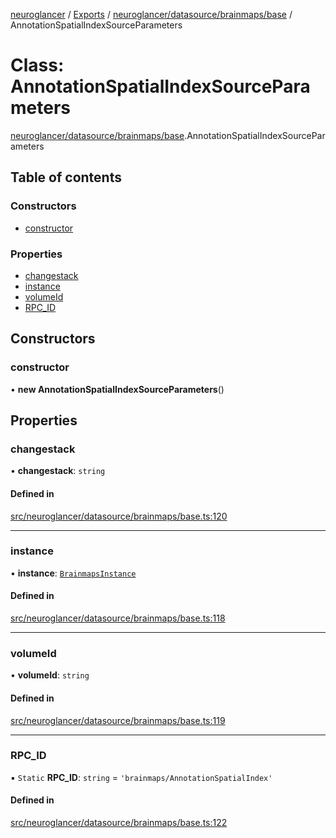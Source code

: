 [neuroglancer](../README.md) / [Exports](../modules.md) / [neuroglancer/datasource/brainmaps/base](../modules/neuroglancer_datasource_brainmaps_base.md) / AnnotationSpatialIndexSourceParameters

# Class: AnnotationSpatialIndexSourceParameters

[neuroglancer/datasource/brainmaps/base](../modules/neuroglancer_datasource_brainmaps_base.md).AnnotationSpatialIndexSourceParameters

## Table of contents

### Constructors

- [constructor](neuroglancer_datasource_brainmaps_base.AnnotationSpatialIndexSourceParameters.md#constructor)

### Properties

- [changestack](neuroglancer_datasource_brainmaps_base.AnnotationSpatialIndexSourceParameters.md#changestack)
- [instance](neuroglancer_datasource_brainmaps_base.AnnotationSpatialIndexSourceParameters.md#instance)
- [volumeId](neuroglancer_datasource_brainmaps_base.AnnotationSpatialIndexSourceParameters.md#volumeid)
- [RPC\_ID](neuroglancer_datasource_brainmaps_base.AnnotationSpatialIndexSourceParameters.md#rpc_id)

## Constructors

### constructor

• **new AnnotationSpatialIndexSourceParameters**()

## Properties

### changestack

• **changestack**: `string`

#### Defined in

[src/neuroglancer/datasource/brainmaps/base.ts:120](https://github.com/ActiveBrainAtlas2/neuroglancer/blob/034b457d/src/neuroglancer/datasource/brainmaps/base.ts#L120)

___

### instance

• **instance**: [`BrainmapsInstance`](../interfaces/neuroglancer_datasource_brainmaps_api.BrainmapsInstance.md)

#### Defined in

[src/neuroglancer/datasource/brainmaps/base.ts:118](https://github.com/ActiveBrainAtlas2/neuroglancer/blob/034b457d/src/neuroglancer/datasource/brainmaps/base.ts#L118)

___

### volumeId

• **volumeId**: `string`

#### Defined in

[src/neuroglancer/datasource/brainmaps/base.ts:119](https://github.com/ActiveBrainAtlas2/neuroglancer/blob/034b457d/src/neuroglancer/datasource/brainmaps/base.ts#L119)

___

### RPC\_ID

▪ `Static` **RPC\_ID**: `string` = `'brainmaps/AnnotationSpatialIndex'`

#### Defined in

[src/neuroglancer/datasource/brainmaps/base.ts:122](https://github.com/ActiveBrainAtlas2/neuroglancer/blob/034b457d/src/neuroglancer/datasource/brainmaps/base.ts#L122)
